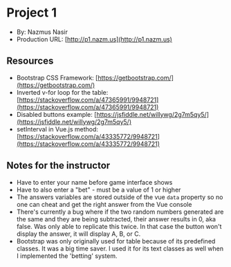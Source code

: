 # Project 1
+ By: Nazmus Nasir
+ Production URL: [http://p1.nazm.us](http://p1.nazm.us)

## Resources
- Bootstrap CSS Framework: [https://getbootstrap.com/](https://getbootstrap.com/)
- Inverted v-for loop for the table: [https://stackoverflow.com/a/47365991/9948721](https://stackoverflow.com/a/47365991/9948721)
- Disabled buttons example: [https://jsfiddle.net/willywg/2g7m5qy5/](https://jsfiddle.net/willywg/2g7m5qy5/)
- setInterval in Vue.js method: [https://stackoverflow.com/a/43335772/9948721](https://stackoverflow.com/a/43335772/9948721)

## Notes for the instructor
- Have to enter your name before game interface shows
- Have to also enter a "bet" - must be a value of 1 or higher
- The answers variables are stored outside of the vue `data` property so no one can cheat and get the right answer from the Vue console
- There's currently a bug where if the two random numbers generated are the same and they are being subtracted,
their answer results in 0, aka false. Was only able to replicate this twice. In that case the button won't display the
answer, it will display A, B, or C.
- Bootstrap was only originally used for table because of its predefined classes. It was a big time saver.
I used it for its text classes as well when I implemented the 'betting' system.
